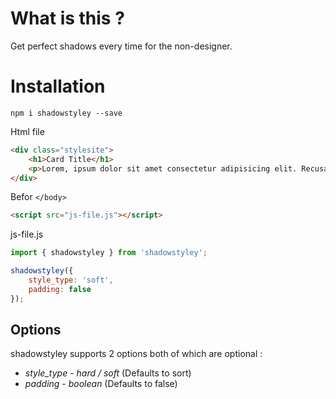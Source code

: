 # What is this ?

Get perfect shadows every time for the non-designer.

# Installation

`npm i shadowstyley --save`

Html file

```html
<div class="stylesite">
    <h1>Card Title</h1>
    <p>Lorem, ipsum dolor sit amet consectetur adipisicing elit. Recusandae,</p>
</div>
```
Befor ```</body>```
```html
<script src="js-file.js"></script>
```
js-file.js
```javascript
import { shadowstyley } from 'shadowstyley';

shadowstyley({
    style_type: 'soft',
    padding: false
});
```

## Options

shadowstyley supports 2 options both of which are optional :

* *style_type* - _hard / soft_ (Defaults to sort)
* *padding* - _boolean_ (Defaults to false)
